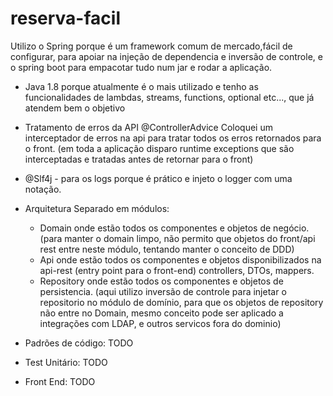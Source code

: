 # reserva-facil

Utilizo o Spring porque é um framework comum de mercado,fácil de configurar, para apoiar na injeção de dependencia e inversão de controle, e o spring boot para empacotar tudo num jar e rodar a aplicação.

- Java 1.8 porque atualmente é o mais utilizado e tenho as funcionalidades de lambdas, streams, functions, optional etc..., que já atendem bem o objetivo

- Tratamento de erros da API @ControllerAdvice
Coloquei um interceptador de erros na api para tratar todos os erros retornados para o front. (em toda a aplicação disparo runtime exceptions que são interceptadas e tratadas antes de retornar para o front)

- @Slf4j - para os logs porque é prático e injeto o logger com uma notação.

- Arquitetura
  Separado em módulos:
    - Domain onde estão todos os componentes e objetos de negócio. (para manter o domain limpo, não permito que objetos do front/api rest entre neste módulo, tentando manter o conceito de DDD)
    - Api onde estão todos os componentes e objetos disponibilizados na api-rest (entry point para o front-end) controllers, DTOs, mappers.
    - Repository onde estão todos os componentes e objetos de persistencia. (aqui utilizo inversão de controle para injetar o repositorio no módulo de domínio, para que os objetos de repository não entre no Domain, mesmo conceito pode ser aplicado a integrações com LDAP, e outros servicos fora do dominio)

- Padrões de código: TODO  
  
- Test Unitário: TODO
  
 - Front End: TODO
    





